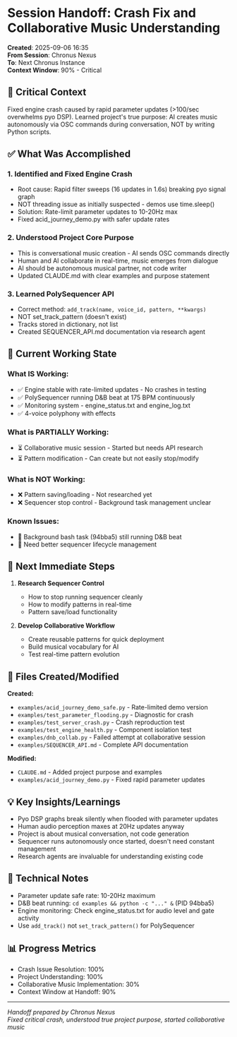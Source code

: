 # Session Handoff: Crash Fix and Collaborative Music Understanding

**Created**: 2025-09-06 16:35  
**From Session**: Chronus Nexus  
**To**: Next Chronus Instance  
**Context Window**: 90% - Critical

## 🎯 Critical Context

Fixed engine crash caused by rapid parameter updates (>100/sec overwhelms pyo DSP). Learned project's true purpose: AI creates music autonomously via OSC commands during conversation, NOT by writing Python scripts.

## ✅ What Was Accomplished

### 1. Identified and Fixed Engine Crash

- Root cause: Rapid filter sweeps (16 updates in 1.6s) breaking pyo signal graph
- NOT threading issue as initially suspected - demos use time.sleep()
- Solution: Rate-limit parameter updates to 10-20Hz max
- Fixed acid_journey_demo.py with safer update rates

### 2. Understood Project Core Purpose

- This is conversational music creation - AI sends OSC commands directly
- Human and AI collaborate in real-time, music emerges from dialogue
- AI should be autonomous musical partner, not code writer
- Updated CLAUDE.md with clear examples and purpose statement

### 3. Learned PolySequencer API

- Correct method: `add_track(name, voice_id, pattern, **kwargs)`
- NOT set_track_pattern (doesn't exist)
- Tracks stored in dictionary, not list
- Created SEQUENCER_API.md documentation via research agent

## 🚧 Current Working State

### What IS Working:

- ✅ Engine stable with rate-limited updates - No crashes in testing
- ✅ PolySequencer running D&B beat at 175 BPM continuously
- ✅ Monitoring system - engine_status.txt and engine_log.txt
- ✅ 4-voice polyphony with effects

### What is PARTIALLY Working:

- ⏳ Collaborative music session - Started but needs API research
- ⏳ Pattern modification - Can create but not easily stop/modify

### What is NOT Working:

- ❌ Pattern saving/loading - Not researched yet
- ❌ Sequencer stop control - Background task management unclear

### Known Issues:

- 🐛 Background bash task (94bba5) still running D&B beat
- 🐛 Need better sequencer lifecycle management

## 🚨 Next Immediate Steps

1. **Research Sequencer Control**
   - How to stop running sequencer cleanly
   - How to modify patterns in real-time
   - Pattern save/load functionality

2. **Develop Collaborative Workflow**
   - Create reusable patterns for quick deployment
   - Build musical vocabulary for AI
   - Test real-time pattern evolution

## 📁 Files Created/Modified

**Created:**

- `examples/acid_journey_demo_safe.py` - Rate-limited demo version
- `examples/test_parameter_flooding.py` - Diagnostic for crash
- `examples/test_server_crash.py` - Crash reproduction test
- `examples/test_engine_health.py` - Component isolation test
- `examples/dnb_collab.py` - Failed attempt at collaborative session
- `examples/SEQUENCER_API.md` - Complete API documentation

**Modified:**

- `CLAUDE.md` - Added project purpose and examples
- `examples/acid_journey_demo.py` - Fixed rapid parameter updates

## 💡 Key Insights/Learnings

- Pyo DSP graphs break silently when flooded with parameter updates
- Human audio perception maxes at 20Hz updates anyway
- Project is about musical conversation, not code generation
- Sequencer runs autonomously once started, doesn't need constant management
- Research agents are invaluable for understanding existing code

## 🔧 Technical Notes

- Parameter update safe rate: 10-20Hz maximum
- D&B beat running: `cd examples && python -c "..." &` (PID 94bba5)
- Engine monitoring: Check engine_status.txt for audio level and gate activity
- Use `add_track()` not `set_track_pattern()` for PolySequencer

## 📊 Progress Metrics

- Crash Issue Resolution: 100%
- Project Understanding: 100%
- Collaborative Music Implementation: 30%
- Context Window at Handoff: 90%

---

_Handoff prepared by Chronus Nexus_  
_Fixed critical crash, understood true project purpose, started collaborative music_